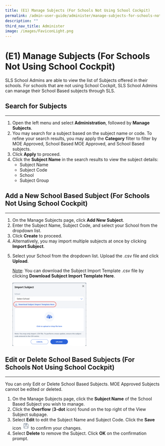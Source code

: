 ```yaml
---
title: (E1) Manage Subjects (For Schools Not Using School Cockpit)
permalink: /admin-user-guide/administer/manage-subjects-for-schools-not-using-school-cockpit/
description: ""
third_nav_title: Administer
image: /images/FaviconLight.png
---
```

<h1 id="manage-subjects-for-schools-not-using-school-cockpit-">(E1) Manage Subjects (For Schools Not Using School Cockpit)</h1>
<p>SLS School Admins are able to view the list of Subjects offered in their schools. For schools that are not using School Cockpit, SLS School Admins can manage their School Based subjects through SLS.</p>
<h2 id="search-for-subjects">Search for Subjects</h2>
<hr>
<ol>
<li>Open the left menu and select <strong>Administration</strong>, followed by <strong>Manage Subjects</strong>.</li>
<li>You may search for a subject based on the subject name or code. To refine your search results, you may apply the <strong>Category</strong> filter to filter by MOE Approved, School Based MOE Approved, and School Based subjects.</li>
<li>Click <strong>Apply</strong> to proceed.</li>
<li>Click the <strong>Subject Name</strong> in the search results to view the subject details:<ul>
<li>Subject Name</li>
<li>Subject Code</li>
<li>School</li>
<li>Subject Group</li>
</ul>
</li>
</ol>
<h2 id="add-a-new-school-based-subject-for-schools-not-using-school-cockpit-">Add a New School Based Subject (For Schools Not Using School Cockpit)</h2>
<hr>
<ol>
<li>On the Manage Subjects page, click <strong>Add New Subject</strong>.</li>
<li>Enter the Subject Name, Subject Code, and select your School from the dropdown list.</li>
<li>Click <strong>Create</strong> to proceed.</li>
<li>Alternatively, you may import multiple subjects at once by clicking <strong>Import Subject</strong>.</li>
<li><p>Select your School from the dropdown list. Upload the .csv file and click <strong>Upload</strong>. </p>
	<p><u>Note</u>: You can download the Subject Import Template .csv file by clicking <strong>Download Subject Import Template Here</strong>. </p>
<p><img style="width: 50%;" src="/images/5Admin/A-ImportSubject.png"></p>
</li>
</ol>
<h2 id="edit-or-delete-school-based-subjects-for-schools-not-using-school-cockpit-">Edit or Delete School Based Subjects (For Schools Not Using School Cockpit)</h2>
<hr>
<p>You can only Edit or Delete School Based Subjects. MOE Approved Subjects cannot be edited or deleted.</p>
<ol>
<li>On the Manage Subjects page, click the <strong>Subject Name</strong> of the School Based Subject you wish to manage.</li>
<li>Click the <strong>Overflow</strong> (<strong>3-dot</strong> icon) found on the top right of the View Subject subpage.</li>
<li>Select <strong>Edit</strong> to edit the Subject Name and Subject Code. Click the <strong>Save</strong> icon <img style="width:1.5rem; display: inline;" src="/images/Icons/Save.svg"> to confirm your changes.</li>
<li>Select <strong>Delete</strong> to remove the Subject. Click <strong>OK</strong> on the confirmation prompt.</li>
</ol>